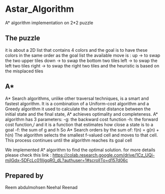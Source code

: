 # Astar_Algorithm
A* algorithm implementation on 2*2 puzzle

## The puzzle
it is about a 2D list that contains 4 colors and the goal is to have these colors in the same order as the goal list the available move is :
up -> to swap the two upper tiles
down -> to swap the bottom two tiles
left -> to swap the left two tiles
right -> to swap the right two tiles and the heuristic is based on the misplaced tiles

## A*

A* Search algorithms, unlike other traversal techniques, is a smart and fastest algorithm. It is a combination of a Uniform-cost algorithm and a Greedy algorithm it used to calculate the shortest distance between the initial state and the final state, A* achieves optimality and completeness.
A* algorithm has 3 parameters: -g: the backward cost function -h: the forward cost function,/ and it is a function that estimates how close a state is to a goal -f: the sum of g and h So A* Search orders by the sum of: f(n) = g(n) + h(n)
The algorithm selects the smallest f-valued cell and moves to that cell. This process continues until the algorithm reaches its goal cell

We implemented A* algorithm to find the optimal solution.
for more details please check this link : https://colab.research.google.com/drive/1Cz_UQi-mjIGdx-5DFcLc01lIjgqR0_dL?authuser=1#scrollTo=d157d06c

## Prepared by
Reem abdulmohsen
Neehal 
Reenad
